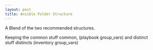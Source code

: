 ```yaml
---
layout: post
title: Ansible Folder Structure
---
```


A Blend of the two recommended structures.

Keeping the common stuff common, (playbook group_vars) and distinct stuff distincts (inventory group_vars)